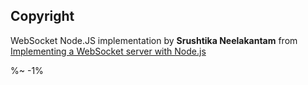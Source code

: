 <!-- ## TODO

- [ ] Add a new item to the todo list. -->

## Copyright

<IdioFooter />

WebSocket Node.JS implementation by **Srushtika Neelakantam** from [Implementing a WebSocket server with Node.js](https://hackernoon.com/implementing-a-websocket-server-with-node-js-d9b78ec5ffa8)

%~ -1%